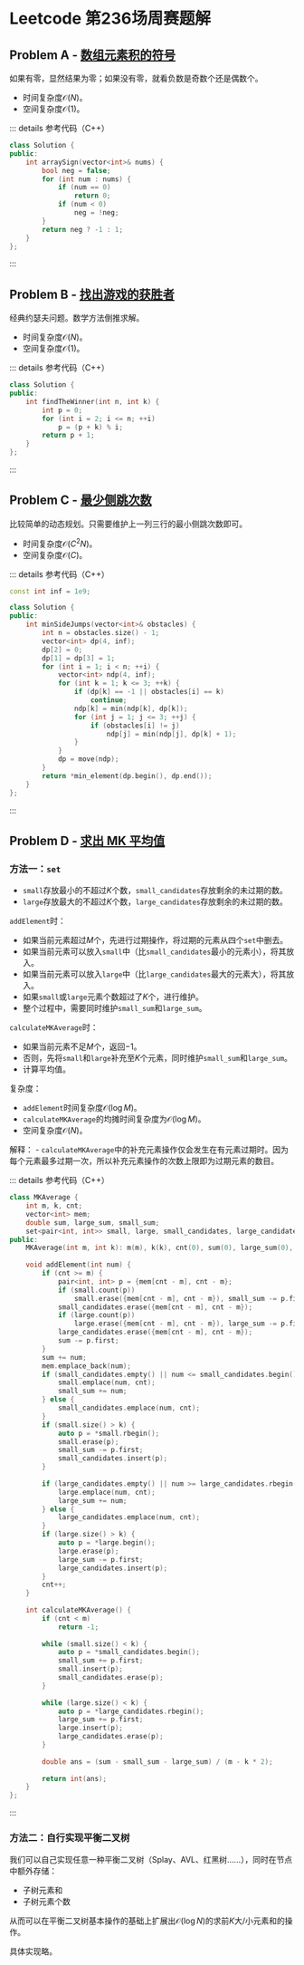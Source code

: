 # Leetcode 第236场周赛题解

## Problem A - [数组元素积的符号](https://leetcode-cn.com/problems/sign-of-the-product-of-an-array/)

如果有零，显然结果为零；如果没有零，就看负数是奇数个还是偶数个。

- 时间复杂度$\mathcal{O}(N)$。
- 空间复杂度$\mathcal{O}(1)$。

::: details 参考代码（C++）

```cpp
class Solution {
public:
    int arraySign(vector<int>& nums) {
        bool neg = false;
        for (int num : nums) {
            if (num == 0)
                return 0;
            if (num < 0)
                neg = !neg;
        }
        return neg ? -1 : 1;
    }
};
```

:::

## Problem B - [找出游戏的获胜者](https://leetcode-cn.com/problems/find-the-winner-of-the-circular-game/)

经典约瑟夫问题。数学方法倒推求解。

- 时间复杂度$\mathcal{O}(N)$。
- 空间复杂度$\mathcal{O}(1)$。

::: details 参考代码（C++）

```cpp
class Solution {
public:
    int findTheWinner(int n, int k) {
        int p = 0;
        for (int i = 2; i <= n; ++i)
            p = (p + k) % i;
        return p + 1;
    }
};
```

:::

## Problem C - [最少侧跳次数](https://leetcode-cn.com/problems/minimum-sideway-jumps/)

比较简单的动态规划。只需要维护上一列三行的最小侧跳次数即可。

- 时间复杂度$\mathcal{O}(C^2N)$。
- 空间复杂度$\mathcal{O}(C)$。

::: details 参考代码（C++）

```cpp
const int inf = 1e9;

class Solution {
public:
    int minSideJumps(vector<int>& obstacles) {
        int n = obstacles.size() - 1;
        vector<int> dp(4, inf);
        dp[2] = 0;
        dp[1] = dp[3] = 1;
        for (int i = 1; i < n; ++i) {
            vector<int> ndp(4, inf);
            for (int k = 1; k <= 3; ++k) {
                if (dp[k] == -1 || obstacles[i] == k)
                    continue;
                ndp[k] = min(ndp[k], dp[k]);
                for (int j = 1; j <= 3; ++j) {
                    if (obstacles[i] != j)
                        ndp[j] = min(ndp[j], dp[k] + 1);
                }
            }
            dp = move(ndp);
        }
        return *min_element(dp.begin(), dp.end());
    }
};
```

:::

## Problem D - [求出 MK 平均值](https://leetcode-cn.com/problems/finding-mk-average/)

### 方法一：`set`

- `small`存放最小的不超过$K$个数，`small_candidates`存放剩余的未过期的数。
- `large`存放最大的不超过$K$个数，`large_candidates`存放剩余的未过期的数。

`addElement`时：
- 如果当前元素超过$M$个，先进行过期操作，将过期的元素从四个`set`中删去。
- 如果当前元素可以放入`small`中（比`small_candidates`最小的元素小），将其放入。
- 如果当前元素可以放入`large`中（比`large_candidates`最大的元素大），将其放入。
- 如果`small`或`large`元素个数超过了$K$个，进行维护。
- 整个过程中，需要同时维护`small_sum`和`large_sum`。

`calculateMKAverage`时：
- 如果当前元素不足$M$个，返回$-1$。
- 否则，先将`small`和`large`补充至$K$个元素，同时维护`small_sum`和`large_sum`。
- 计算平均值。

复杂度：
- `addElement`时间复杂度$\mathcal{O}(\log M)$。
- `calculateMKAverage`的均摊时间复杂度为$\mathcal{O}(\log M)$。
- 空间复杂度$\mathcal{O}(N)$。

解释：
- `calculateMKAverage`中的补充元素操作仅会发生在有元素过期时。因为每个元素最多过期一次，所以补充元素操作的次数上限即为过期元素的数目。

::: details 参考代码（C++）

```cpp
class MKAverage {
    int m, k, cnt;
    vector<int> mem;
    double sum, large_sum, small_sum;
    set<pair<int, int>> small, large, small_candidates, large_candidates;
public:
    MKAverage(int m, int k): m(m), k(k), cnt(0), sum(0), large_sum(0), small_sum(0) {}
    
    void addElement(int num) {
        if (cnt >= m) {
            pair<int, int> p = {mem[cnt - m], cnt - m};
            if (small.count(p))
                small.erase({mem[cnt - m], cnt - m}), small_sum -= p.first;
            small_candidates.erase({mem[cnt - m], cnt - m});
            if (large.count(p))
                large.erase({mem[cnt - m], cnt - m}), large_sum -= p.first;
            large_candidates.erase({mem[cnt - m], cnt - m});
            sum -= p.first;
        }
        sum += num;
        mem.emplace_back(num);
        if (small_candidates.empty() || num <= small_candidates.begin()->first) {
            small.emplace(num, cnt);
            small_sum += num;
        } else {
            small_candidates.emplace(num, cnt);
        }
        if (small.size() > k) {
            auto p = *small.rbegin();
            small.erase(p);
            small_sum -= p.first;
            small_candidates.insert(p);
        }
        
        if (large_candidates.empty() || num >= large_candidates.rbegin()->first) {
            large.emplace(num, cnt);
            large_sum += num;
        } else {
            large_candidates.emplace(num, cnt);
        }
        if (large.size() > k) {
            auto p = *large.begin();
            large.erase(p);
            large_sum -= p.first;
            large_candidates.insert(p);
        }
        cnt++;
    }
    
    int calculateMKAverage() {
        if (cnt < m)
            return -1;
        
        while (small.size() < k) {
            auto p = *small_candidates.begin();
            small_sum += p.first;
            small.insert(p);
            small_candidates.erase(p);
        }
        
        while (large.size() < k) {
            auto p = *large_candidates.rbegin();
            large_sum += p.first;
            large.insert(p);
            large_candidates.erase(p);
        }
        
        double ans = (sum - small_sum - large_sum) / (m - k * 2);
        
        return int(ans);
    }
};
```

:::

### 方法二：自行实现平衡二叉树

我们可以自己实现任意一种平衡二叉树（Splay、AVL、红黑树……），同时在节点中额外存储：
- 子树元素和
- 子树元素个数

从而可以在平衡二叉树基本操作的基础上扩展出$\mathcal{O}(\log N)$的求前$K$大/小元素和的操作。

具体实现略。

<Utterances />
